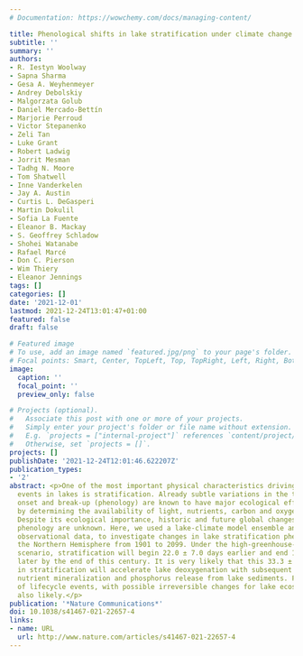 ```yaml
---
# Documentation: https://wowchemy.com/docs/managing-content/

title: Phenological shifts in lake stratification under climate change
subtitle: ''
summary: ''
authors:
- R. Iestyn Woolway
- Sapna Sharma
- Gesa A. Weyhenmeyer
- Andrey Debolskiy
- Malgorzata Golub
- Daniel Mercado-Bettín
- Marjorie Perroud
- Victor Stepanenko
- Zeli Tan
- Luke Grant
- Robert Ladwig
- Jorrit Mesman
- Tadhg N. Moore
- Tom Shatwell
- Inne Vanderkelen
- Jay A. Austin
- Curtis L. DeGasperi
- Martin Dokulil
- Sofia La Fuente
- Eleanor B. Mackay
- S. Geoffrey Schladow
- Shohei Watanabe
- Rafael Marcé
- Don C. Pierson
- Wim Thiery
- Eleanor Jennings
tags: []
categories: []
date: '2021-12-01'
lastmod: 2021-12-24T13:01:47+01:00
featured: false
draft: false

# Featured image
# To use, add an image named `featured.jpg/png` to your page's folder.
# Focal points: Smart, Center, TopLeft, Top, TopRight, Left, Right, BottomLeft, Bottom, BottomRight.
image:
  caption: ''
  focal_point: ''
  preview_only: false

# Projects (optional).
#   Associate this post with one or more of your projects.
#   Simply enter your project's folder or file name without extension.
#   E.g. `projects = ["internal-project"]` references `content/project/deep-learning/index.md`.
#   Otherwise, set `projects = []`.
projects: []
publishDate: '2021-12-24T12:01:46.622207Z'
publication_types:
- '2'
abstract: <p>One of the most important physical characteristics driving lifecycle
  events in lakes is stratification. Already subtle variations in the timing of stratification
  onset and break-up (phenology) are known to have major ecological effects, mainly
  by determining the availability of light, nutrients, carbon and oxygen to organisms.
  Despite its ecological importance, historic and future global changes in stratification
  phenology are unknown. Here, we used a lake-climate model ensemble and long-term
  observational data, to investigate changes in lake stratification phenology across
  the Northern Hemisphere from 1901 to 2099. Under the high-greenhouse-gas-emission
  scenario, stratification will begin 22.0 ± 7.0 days earlier and end 11.3 ± 4.7 days
  later by the end of this century. It is very likely that this 33.3 ± 11.7 day prolongation
  in stratification will accelerate lake deoxygenation with subsequent effects on
  nutrient mineralization and phosphorus release from lake sediments. Further misalignment
  of lifecycle events, with possible irreversible changes for lake ecosystems, is
  also likely.</p>
publication: '*Nature Communications*'
doi: 10.1038/s41467-021-22657-4
links:
- name: URL
  url: http://www.nature.com/articles/s41467-021-22657-4
---
```

